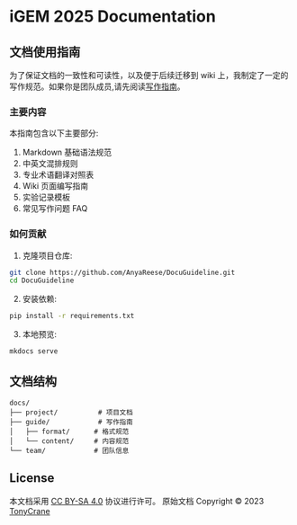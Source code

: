 # iGEM 2025 Documentation

## 文档使用指南

为了保证文档的一致性和可读性，以及便于后续迁移到 wiki 上，我制定了一定的写作规范。如果你是团队成员,请先阅读[写作指南](guide/format/mixed.md)。

### 主要内容

本指南包含以下主要部分:
1. Markdown 基础语法规范
2. 中英文混排规则
3. 专业术语翻译对照表
4. Wiki 页面编写指南
5. 实验记录模板
6. 常见写作问题 FAQ

### 如何贡献

1. 克隆项目仓库:
```bash
git clone https://github.com/AnyaReese/DocuGuideline.git
cd DocuGuideline
```

2. 安装依赖:
```bash
pip install -r requirements.txt
```

3. 本地预览:
```bash
mkdocs serve
```

## 文档结构

```
docs/
├── project/          # 项目文档
├── guide/            # 写作指南
│   ├── format/      # 格式规范
│   └── content/     # 内容规范
└── team/            # 团队信息
```

## License

本文档采用 [CC BY-SA 4.0](https://creativecommons.org/licenses/by-sa/4.0/) 协议进行许可。
原始文档 Copyright &copy; 2023 [TonyCrane](https://github.com/TonyCrane)